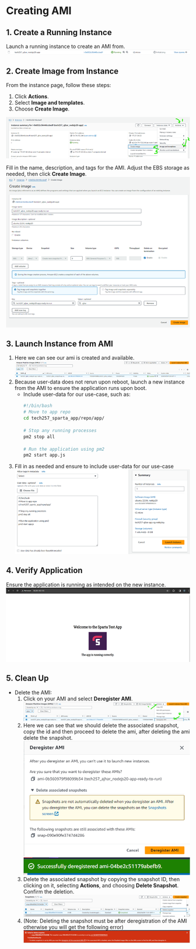 # Creating AMI

## 1. Create a Running Instance

Launch a running instance to create an AMI from.
![alt text](img/image-10.png)

## 2. Create Image from Instance

From the instance page, follow these steps:
   1. Click **Actions**.
   2. Select **Image and templates**.
   3. Choose **Create Image**.

![alt text](img/image-11.png)
   
Fill in the name, description, and tags for the AMI. Adjust the EBS storage as needed, then click **Create Image**.
![alt text](img/image-12.png)

## 3. Launch Instance from AMI

  1. Here we can see our ami is created and available.
   ![alt text](img/image-13.png)
  2. Because user-data does not rerun upon reboot, launch a new instance from the AMI to ensure the application runs upon boot. 
      - Include user-data for our use-case, such as:
        ```bash
        #!/bin/bash
        # Move to app repo
        cd tech257_sparta_app/repo/app/

        # Stop any running processes
        pm2 stop all

        # Run the application using pm2
        pm2 start app.js
        ```
  3. Fill in as needed and ensure to include user-data for our use-case
   ![alt text](img/image-14.png)

## 4. Verify Application

Ensure the application is running as intended on the new instance.
![alt text](img/image-15.png)

## 5. Clean Up

   - Delete the AMI:
     1. Click on your AMI and select **Deregister AMI**.
      ![alt text](img/image-16.png)
     2. Here we can see that we should delete the associated snapshot, copy the id and then proceed to delete the ami, after deleting the ami delete the snapshot.
      ![alt text](img/image-17.png)
      ![alt text](img/image-18.png)
     3. Delete the associated snapshot by copying the snapshot ID, then clicking on it, selecting **Actions**, and choosing **Delete Snapshot**. Confirm the deletion.
     ![alt text](img/image-19.png)
     4. (Note: Deleting the snapshot must be after deregistration of the AMI otherwise you will get the following error)
      ![alt text](img/image-20.png)
